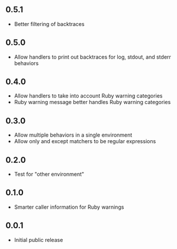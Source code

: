 ## 0.5.1

* Better filtering of backtraces 

## 0.5.0

* Allow handlers to print out backtraces for log, stdout, and stderr behaviors

## 0.4.0

* Allow handlers to take into account Ruby warning categories
* Ruby warning message better handles Ruby warning categories

## 0.3.0

* Allow multiple behaviors in a single environment
* Allow only and except matchers to be regular expressions

## 0.2.0

* Test for "other environment"

## 0.1.0

* Smarter caller information for Ruby warnings

## 0.0.1

* Initial public release
